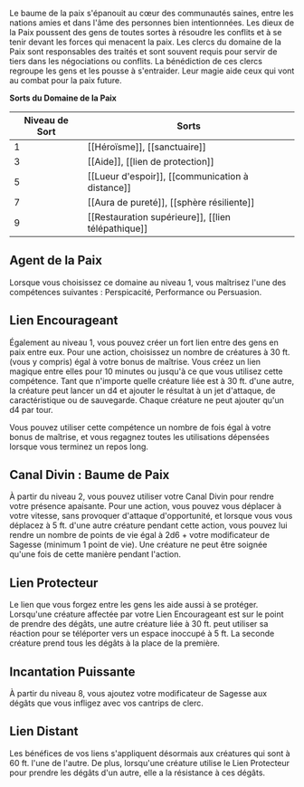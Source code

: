 Le baume de la paix s'épanouit au cœur des communautés saines, entre les nations amies et dans l'âme des personnes bien intentionnées. Les dieux de la Paix poussent des gens de toutes sortes à résoudre les conflits et à se tenir devant les forces qui menacent la paix. Les clercs du domaine de la Paix sont responsables des traités et sont souvent requis pour servir de tiers dans les négociations ou conflits. La bénédiction de ces clercs regroupe les gens et les pousse à s'entraider. Leur magie aide ceux qui vont au combat pour la paix future.

**Sorts du Domaine de la Paix**

| Niveau de Sort | Sorts                                              |
| -------------- | -------------------------------------------------- |
| 1              | [[Héroïsme]], [[sanctuaire]]                       |
| 3              | [[Aide]], [[lien de protection]]                   |
| 5              | [[Lueur d'espoir]], [[communication à distance]]   |
| 7              | [[Aura de pureté]], [[sphère résiliente]]          |
| 9              | [[Restauration supérieure]], [[lien télépathique]] |

## Agent de la Paix

Lorsque vous choisissez ce domaine au niveau 1, vous maîtrisez l'une des compétences suivantes : Perspicacité, Performance ou Persuasion.

## Lien Encourageant

Également au niveau 1, vous pouvez créer un fort lien entre des gens en paix entre eux. Pour une action, choisissez un nombre de créatures à 30 ft. (vous y compris) égal à votre bonus de maîtrise. Vous créez un lien magique entre elles pour 10 minutes ou jusqu'à ce que vous utilisez cette compétence. Tant que n'importe quelle créature liée est à 30 ft. d'une autre, la créature peut lancer un d4 et ajouter le résultat à un jet d'attaque, de caractéristique ou de sauvegarde. Chaque créature ne peut ajouter qu'un d4 par tour.

Vous pouvez utiliser cette compétence un nombre de fois égal à votre bonus de maîtrise, et vous regagnez toutes les utilisations dépensées lorsque vous terminez un repos long.

## Canal Divin : Baume de Paix

À partir du niveau 2, vous pouvez utiliser votre Canal Divin pour rendre votre présence apaisante. Pour une action, vous pouvez vous déplacer à votre vitesse, sans provoquer d'attaque d'opportunité, et lorsque vous vous déplacez à 5 ft. d'une autre créature pendant cette action, vous pouvez lui rendre un nombre de points de vie égal à 2d6 + votre modificateur de Sagesse (minimum 1 point de vie). Une créature ne peut être soignée qu'une fois de cette manière pendant l'action.

## Lien Protecteur

Le lien que vous forgez entre les gens les aide aussi à se protéger. Lorsqu'une créature affectée par votre Lien Encourageant est sur le point de prendre des dégâts, une autre créature liée à 30 ft. peut utiliser sa réaction pour se téléporter vers un espace inoccupé à 5 ft. La seconde créature prend tous les dégâts à la place de la première.

## Incantation Puissante

À partir du niveau 8, vous ajoutez votre modificateur de Sagesse aux dégâts que vous infligez avec vos cantrips de clerc.

## Lien Distant

Les bénéfices de vos liens s'appliquent désormais aux créatures qui sont à 60 ft. l'une de l'autre. De plus, lorsqu'une créature utilise le Lien Protecteur pour prendre les dégâts d'un autre, elle a la résistance à ces dégâts.
